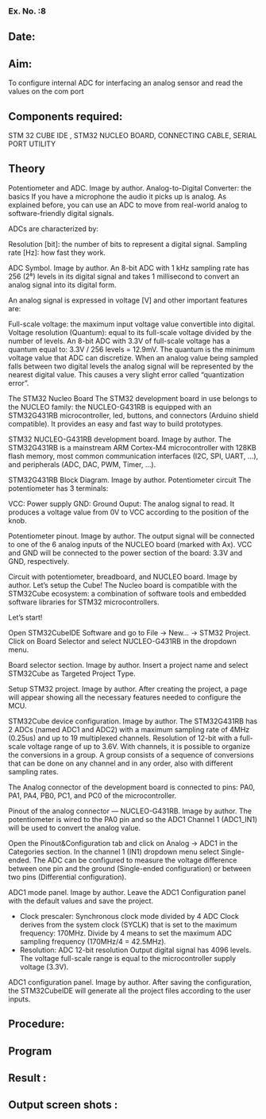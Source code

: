  


### Ex. No. :8
## Date: 
###  

## Aim: 
To configure internal ADC for interfacing an analog sensor and read the values on the com port 
## Components required:
STM 32 CUBE IDE , STM32 NUCLEO BOARD, CONNECTING CABLE, SERIAL PORT UTILITY 
 ## Theory 

Potentiometer and ADC. Image by author.
Analog-to-Digital Converter: the basics
If you have a microphone the audio it picks up is analog. As explained before, you can use an ADC to move from real-world analog to software-friendly digital signals.

ADCs are characterized by:

Resolution [bit]: the number of bits to represent a digital signal.
Sampling rate [Hz]: how fast they work.

ADC Symbol. Image by author.
An 8-bit ADC with 1 kHz sampling rate has 256 (2⁸) levels in its digital signal and takes 1 millisecond to convert an analog signal into its digital form.

An analog signal is expressed in voltage [V] and other important features are:

Full-scale voltage: the maximum input voltage value convertible into digital.
Voltage resolution (Quantum): equal to its full-scale voltage divided by the number of levels.
An 8-bit ADC with 3.3V of full-scale voltage has a quantum equal to: 3.3V / 256 levels = 12.9mV.
The quantum is the minimum voltage value that ADC can discretize. When an analog value being sampled falls between two digital levels the analog signal will be represented by the nearest digital value. This causes a very slight error called “quantization error”.

The STM32 Nucleo Board
The STM32 development board in use belongs to the NUCLEO family: the NUCLEO-G431RB is equipped with an STM32G431RB microcontroller, led, buttons, and connectors (Arduino shield compatible). It provides an easy and fast way to build prototypes.


STM32 NUCLEO-G431RB development board. Image by author.
The STM32G431RB is a mainstream ARM Cortex-M4 microcontroller with 128KB flash memory, most common communication interfaces (I2C, SPI, UART, …), and peripherals (ADC, DAC, PWM, Timer, …).


STM32G431RB Block Diagram. Image by author.
Potentiometer circuit
The potentiometer has 3 terminals:

VCC: Power supply
GND: Ground
Ouput: The analog signal to read. It produces a voltage value from 0V to VCC according to the position of the knob.

Potentiometer pinout. Image by author.
The output signal will be connected to one of the 6 analog inputs of the NUCLEO board (marked with Ax). VCC and GND will be connected to the power section of the board: 3.3V and GND, respectively.


Circuit with potentiometer, breadboard, and NUCLEO board. Image by author.
Let’s setup the Cube!
The Nucleo board is compatible with the STM32Cube ecosystem: a combination of software tools and embedded software libraries for STM32 microcontrollers.

Let’s start!

Open STM32CubeIDE Software and go to File → New… → STM32 Project.
Click on Board Selector and select NUCLEO-G431RB in the dropdown menu.

Board selector section. Image by author.
Insert a project name and select STM32Cube as Targeted Project Type.

Setup STM32 project. Image by author.
After creating the project, a page will appear showing all the necessary features needed to configure the MCU.

STM32Cube device configuration. Image by author.
The STM32G431RB has 2 ADCs (named ADC1 and ADC2) with a maximum sampling rate of 4MHz (0.25us) and up to 19 multiplexed channels. Resolution of 12-bit with a full-scale voltage range of up to 3.6V.
With channels, it is possible to organize the conversions in a group. A group consists of a sequence of conversions that can be done on any channel and in any order, also with different sampling rates.

The Analog connector of the development board is connected to pins: PA0, PA1, PA4, PB0, PC1, and PC0 of the microcontroller.


Pinout of the analog connector — NUCLEO-G431RB. Image by author.
The potentiometer is wired to the PA0 pin and so the ADC1 Channel 1 (ADC1_IN1) will be used to convert the analog value.

Open the Pinout&Configuration tab and click on Analog → ADC1 in the Categories section.
In the channel 1 (IN1) dropdown menu select Single-ended.
The ADC can be configured to measure the voltage difference between one pin and the ground (Single-ended configuration) or between two pins (Differential configuration).

ADC1 mode panel. Image by author.
Leave the ADC1 Configuration panel with the default values and save the project.
* Clock prescaler: Synchronous clock mode divided by 4
ADC Clock derives from the system clock (SYCLK) that is set to the maximum frequency: 170MHz.
Divide by 4 means to set the maximum ADC sampling frequency (170MHz/4 = 42.5MHz).
* Resolution: ADC 12-bit resolution
Output digital signal has 4096 levels. The voltage full-scale range is equal to the microcontroller supply voltage (3.3V).

ADC1 configuration panel. Image by author.
After saving the configuration, the STM32CubeIDE will generate all the project files according to the user inputs.



## Procedure:

##  Program 
 
## 

## Result :
 
## Output screen shots :






